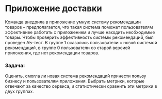 # Приложение доставки

Команда внедрила в приложение умную систему рекомендации товаров – предполагается, что такая система поможет пользователям эффективнее работать с приложением и лучше находить необходимые товары.
Чтобы проверить эффективность системы рекомендаций, был проведен АБ-тест. В группе 1 оказались пользователи с новой системой рекомендаций, в группе 0 пользователи со старой версией приложения, где нет рекомендации товаров.

### Задача:
Оценить, смогла ли новая система рекомендаций принести пользу бизнесу и пользователям приложения. Выбрать метрики, которые отвечают за качество сервиса, и статистически сравнить эти метрики в двух группах.
